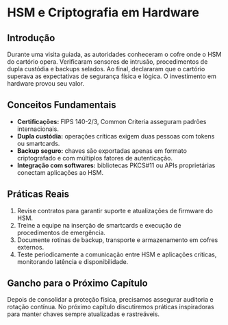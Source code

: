 # HSM e Criptografia em Hardware

## Introdução

Durante uma visita guiada, as autoridades conheceram o cofre onde o HSM do cartório opera. Verificaram sensores de intrusão, procedimentos de dupla custódia e backups selados. Ao final, declararam que o cartório superava as expectativas de segurança física e lógica. O investimento em hardware provou seu valor.

## Conceitos Fundamentais

- **Certificações:** FIPS 140-2/3, Common Criteria asseguram padrões internacionais.
- **Dupla custódia:** operações críticas exigem duas pessoas com tokens ou smartcards.
- **Backup seguro:** chaves são exportadas apenas em formato criptografado e com múltiplos fatores de autenticação.
- **Integração com softwares:** bibliotecas PKCS#11 ou APIs proprietárias conectam aplicações ao HSM.

## Práticas Reais

1. Revise contratos para garantir suporte e atualizações de firmware do HSM.
2. Treine a equipe na inserção de smartcards e execução de procedimentos de emergência.
3. Documente rotinas de backup, transporte e armazenamento em cofres externos.
4. Teste periodicamente a comunicação entre HSM e aplicações críticas, monitorando latência e disponibilidade.

## Gancho para o Próximo Capítulo

Depois de consolidar a proteção física, precisamos assegurar auditoria e rotação contínua. No próximo capítulo discutiremos práticas inspiradoras para manter chaves sempre atualizadas e rastreáveis.
